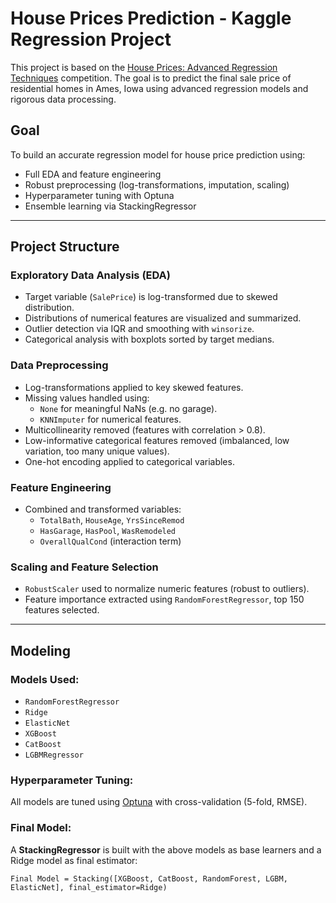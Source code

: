 # House Prices Prediction - Kaggle Regression Project

This project is based on the [House Prices: Advanced Regression Techniques](https://www.kaggle.com/competitions/house-prices-advanced-regression-techniques) competition. The goal is to predict the final sale price of residential homes in Ames, Iowa using advanced regression models and rigorous data processing.

## Goal

To build an accurate regression model for house price prediction using:
- Full EDA and feature engineering
- Robust preprocessing (log-transformations, imputation, scaling)
- Hyperparameter tuning with Optuna
- Ensemble learning via StackingRegressor

---

## Project Structure

### Exploratory Data Analysis (EDA)
- Target variable (`SalePrice`) is log-transformed due to skewed distribution.
- Distributions of numerical features are visualized and summarized.
- Outlier detection via IQR and smoothing with `winsorize`.
- Categorical analysis with boxplots sorted by target medians.

### Data Preprocessing
- Log-transformations applied to key skewed features.
- Missing values handled using:
  - `None` for meaningful NaNs (e.g. no garage).
  - `KNNImputer` for numerical features.
- Multicollinearity removed (features with correlation > 0.8).
- Low-informative categorical features removed (imbalanced, low variation, too many unique values).
- One-hot encoding applied to categorical variables.

### Feature Engineering
- Combined and transformed variables:
  - `TotalBath`, `HouseAge`, `YrsSinceRemod`
  - `HasGarage`, `HasPool`, `WasRemodeled`
  - `OverallQualCond` (interaction term)

### Scaling and Feature Selection
- `RobustScaler` used to normalize numeric features (robust to outliers).
- Feature importance extracted using `RandomForestRegressor`, top 150 features selected.

---

## Modeling

### Models Used:
- `RandomForestRegressor`
- `Ridge`
- `ElasticNet`
- `XGBoost`
- `CatBoost`
- `LGBMRegressor`

### Hyperparameter Tuning:
All models are tuned using [Optuna](https://optuna.org/) with cross-validation (5-fold, RMSE).

### Final Model:
A **StackingRegressor** is built with the above models as base learners and a Ridge model as final estimator:
```text
Final Model = Stacking([XGBoost, CatBoost, RandomForest, LGBM, ElasticNet], final_estimator=Ridge)
